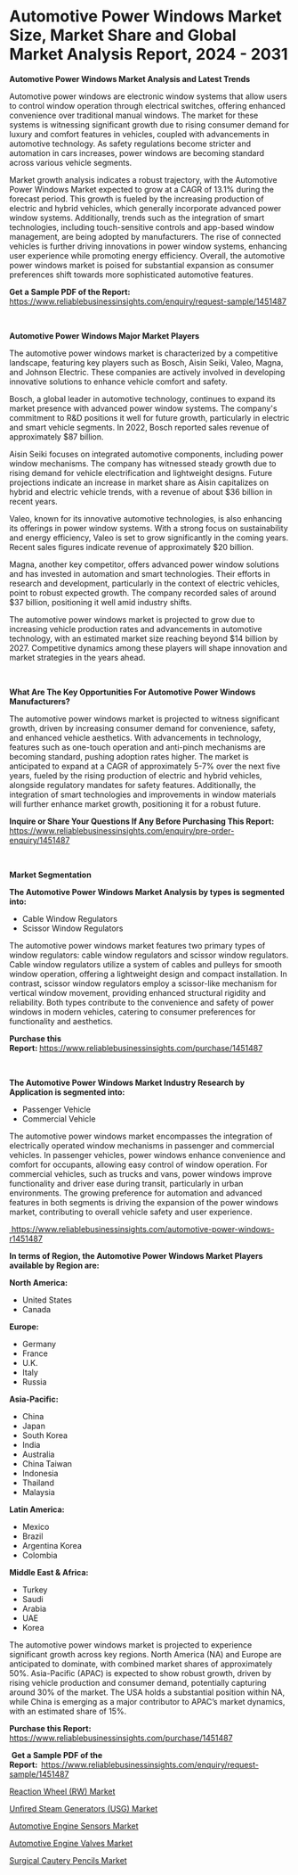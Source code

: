 <p><h1>Automotive Power Windows Market Size, Market Share and Global Market Analysis Report, 2024 - 2031</h1></p><p><strong>Automotive Power Windows Market Analysis and Latest Trends</strong></p>
<p><p>Automotive power windows are electronic window systems that allow users to control window operation through electrical switches, offering enhanced convenience over traditional manual windows. The market for these systems is witnessing significant growth due to rising consumer demand for luxury and comfort features in vehicles, coupled with advancements in automotive technology. As safety regulations become stricter and automation in cars increases, power windows are becoming standard across various vehicle segments.</p><p>Market growth analysis indicates a robust trajectory, with the Automotive Power Windows Market expected to grow at a CAGR of 13.1% during the forecast period. This growth is fueled by the increasing production of electric and hybrid vehicles, which generally incorporate advanced power window systems. Additionally, trends such as the integration of smart technologies, including touch-sensitive controls and app-based window management, are being adopted by manufacturers. The rise of connected vehicles is further driving innovations in power window systems, enhancing user experience while promoting energy efficiency. Overall, the automotive power windows market is poised for substantial expansion as consumer preferences shift towards more sophisticated automotive features.</p></p>
<p><strong>Get a Sample PDF of the Report:&nbsp;</strong> <a href="https://www.reliablebusinessinsights.com/enquiry/request-sample/1451487?utm_campaign=48&utm_medium=2&utm_source=Github&utm_content=ia&utm_term=02112024&utm_id=automotive-power-windows">https://www.reliablebusinessinsights.com/enquiry/request-sample/1451487</a></p>
<p>&nbsp;</p>
<p><strong>Automotive Power Windows Major Market Players</strong></p>
<p><p>The automotive power windows market is characterized by a competitive landscape, featuring key players such as Bosch, Aisin Seiki, Valeo, Magna, and Johnson Electric. These companies are actively involved in developing innovative solutions to enhance vehicle comfort and safety.</p><p>Bosch, a global leader in automotive technology, continues to expand its market presence with advanced power window systems. The company's commitment to R&D positions it well for future growth, particularly in electric and smart vehicle segments. In 2022, Bosch reported sales revenue of approximately $87 billion.</p><p>Aisin Seiki focuses on integrated automotive components, including power window mechanisms. The company has witnessed steady growth due to rising demand for vehicle electrification and lightweight designs. Future projections indicate an increase in market share as Aisin capitalizes on hybrid and electric vehicle trends, with a revenue of about $36 billion in recent years.</p><p>Valeo, known for its innovative automotive technologies, is also enhancing its offerings in power window systems. With a strong focus on sustainability and energy efficiency, Valeo is set to grow significantly in the coming years. Recent sales figures indicate revenue of approximately $20 billion.</p><p>Magna, another key competitor, offers advanced power window solutions and has invested in automation and smart technologies. Their efforts in research and development, particularly in the context of electric vehicles, point to robust expected growth. The company recorded sales of around $37 billion, positioning it well amid industry shifts.</p><p>The automotive power windows market is projected to grow due to increasing vehicle production rates and advancements in automotive technology, with an estimated market size reaching beyond $14 billion by 2027. Competitive dynamics among these players will shape innovation and market strategies in the years ahead.</p></p>
<p>&nbsp;</p>
<p><strong>What Are The Key Opportunities For Automotive Power Windows Manufacturers?</strong></p>
<p><p>The automotive power windows market is projected to witness significant growth, driven by increasing consumer demand for convenience, safety, and enhanced vehicle aesthetics. With advancements in technology, features such as one-touch operation and anti-pinch mechanisms are becoming standard, pushing adoption rates higher. The market is anticipated to expand at a CAGR of approximately 5-7% over the next five years, fueled by the rising production of electric and hybrid vehicles, alongside regulatory mandates for safety features. Additionally, the integration of smart technologies and improvements in window materials will further enhance market growth, positioning it for a robust future.</p></p>
<p><strong>Inquire or Share Your Questions If Any Before Purchasing This Report:</strong> <a href="https://www.reliablebusinessinsights.com/enquiry/pre-order-enquiry/1451487?utm_campaign=48&utm_medium=2&utm_source=Github&utm_content=ia&utm_term=02112024&utm_id=automotive-power-windows">https://www.reliablebusinessinsights.com/enquiry/pre-order-enquiry/1451487</a></p>
<p>&nbsp;</p>
<p><strong>Market Segmentation</strong></p>
<p><strong>The Automotive Power Windows Market Analysis by types is segmented into:</strong></p>
<p><ul><li>Cable Window Regulators</li><li>Scissor Window Regulators</li></ul></p>
<p><p>The automotive power windows market features two primary types of window regulators: cable window regulators and scissor window regulators. Cable window regulators utilize a system of cables and pulleys for smooth window operation, offering a lightweight design and compact installation. In contrast, scissor window regulators employ a scissor-like mechanism for vertical window movement, providing enhanced structural rigidity and reliability. Both types contribute to the convenience and safety of power windows in modern vehicles, catering to consumer preferences for functionality and aesthetics.</p></p>
<p><strong>Purchase this Report:&nbsp;</strong><a href="https://www.reliablebusinessinsights.com/purchase/1451487?utm_campaign=48&utm_medium=2&utm_source=Github&utm_content=ia&utm_term=02112024&utm_id=automotive-power-windows">https://www.reliablebusinessinsights.com/purchase/1451487</a></p>
<p>&nbsp;</p>
<p><strong>The Automotive Power Windows Market Industry Research by Application is segmented into:</strong></p>
<p><ul><li>Passenger Vehicle</li><li>Commercial Vehicle</li></ul></p>
<p><p>The automotive power windows market encompasses the integration of electrically operated window mechanisms in passenger and commercial vehicles. In passenger vehicles, power windows enhance convenience and comfort for occupants, allowing easy control of window operation. For commercial vehicles, such as trucks and vans, power windows improve functionality and driver ease during transit, particularly in urban environments. The growing preference for automation and advanced features in both segments is driving the expansion of the power windows market, contributing to overall vehicle safety and user experience.</p></p>
<p><a href="https://www.reliablebusinessinsights.com/automotive-power-windows-r1451487?utm_campaign=48&utm_medium=2&utm_source=Github&utm_content=ia&utm_term=02112024&utm_id=automotive-power-windows">&nbsp;https://www.reliablebusinessinsights.com/automotive-power-windows-r1451487</a></p>
<p><strong>In terms of Region, the Automotive Power Windows Market Players available by Region are:</strong></p>
<p>
    <p> <strong> North America: </strong>
        <ul>
            <li>United States</li>
            <li>Canada</li>
        </ul>
        </p> 
    <p> <strong> Europe: </strong>
        <ul>
            <li>Germany</li>
            <li>France</li>
            <li>U.K.</li>
            <li>Italy</li>
            <li>Russia</li>
        </ul>
        </p> 
    <p> <strong> Asia-Pacific: </strong>
        <ul>
            <li>China</li>
            <li>Japan</li>
            <li>South Korea</li>
            <li>India</li>
            <li>Australia</li>
            <li>China Taiwan</li>
            <li>Indonesia</li>
            <li>Thailand</li>
            <li>Malaysia</li>
        </ul>
        </p> 
    <p> <strong> Latin America: </strong>
        <ul>
            <li>Mexico</li>
            <li>Brazil</li>
            <li>Argentina Korea</li>
            <li>Colombia</li>
        </ul>
        </p> 
    <p> <strong> Middle East & Africa: </strong>
        <ul>
            <li>Turkey</li>
            <li>Saudi</li>
            <li>Arabia</li>
            <li>UAE</li>
            <li>Korea</li>
        </ul>
    </p>
    </p>
<p><p>The automotive power windows market is projected to experience significant growth across key regions. North America (NA) and Europe are anticipated to dominate, with combined market shares of approximately 50%. Asia-Pacific (APAC) is expected to show robust growth, driven by rising vehicle production and consumer demand, potentially capturing around 30% of the market. The USA holds a substantial position within NA, while China is emerging as a major contributor to APAC’s market dynamics, with an estimated share of 15%.</p></p>
<p><strong>Purchase this Report: </strong><a href="https://www.reliablebusinessinsights.com/purchase/1451487?utm_campaign=48&utm_medium=2&utm_source=Github&utm_content=ia&utm_term=02112024&utm_id=automotive-power-windows">https://www.reliablebusinessinsights.com/purchase/1451487</a></p>
<p>&nbsp;<strong>Get a Sample PDF of the Report:&nbsp;&nbsp;</strong><a href="https://www.reliablebusinessinsights.com/enquiry/request-sample/1451487?utm_campaign=48&utm_medium=2&utm_source=Github&utm_content=ia&utm_term=02112024&utm_id=automotive-power-windows">https://www.reliablebusinessinsights.com/enquiry/request-sample/1451487</a></p>
<p><strong></strong></p>
<p><p><a href="https://issuu.com/reportprime-2/docs/reaction-wheel-rw-market-size-2030._52515028477f69?utm_campaign=48&utm_medium=2&utm_source=Github&utm_content=ia&utm_term=02112024&utm_id=automotive-power-windows">Reaction Wheel (RW) Market</a></p><p><a href="https://issuu.com/reportprime-2/docs/unfired-steam-generators-usg-market_7c184a15c0c557?utm_campaign=48&utm_medium=2&utm_source=Github&utm_content=ia&utm_term=02112024&utm_id=automotive-power-windows">Unfired Steam Generators (USG) Market</a></p><p><a href="https://github.com/DorinaOsmani364/Market-Research-Report-List-1/blob/main/automotive-engine-sensors-market.md?utm_campaign=48&utm_medium=2&utm_source=Github&utm_content=ia&utm_term=02112024&utm_id=automotive-power-windows">Automotive Engine Sensors Market</a></p><p><a href="https://github.com/azucena6lzcou/Market-Research-Report-List-1/blob/main/automotive-engine-valves-market.md?utm_campaign=48&utm_medium=2&utm_source=Github&utm_content=ia&utm_term=02112024&utm_id=automotive-power-windows">Automotive Engine Valves Market</a></p><p><a href="https://www.linkedin.com/pulse/global-surgical-cautery-pencils-market-opportunities-boduf?utm_campaign=48&utm_medium=2&utm_source=Github&utm_content=ia&utm_term=02112024&utm_id=automotive-power-windows">Surgical Cautery Pencils Market</a></p></p>